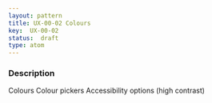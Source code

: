 ```yaml
---
layout: pattern
title: UX-00-02 Colours
key:  UX-00-02
status:  draft 
type: atom
---
```



### Description

Colours
Colour pickers
Accessibility options (high contrast)


